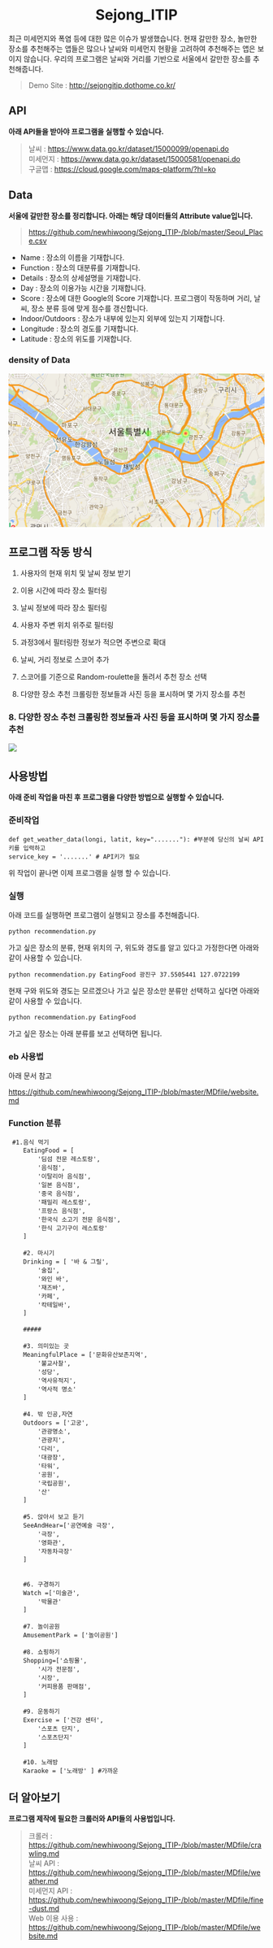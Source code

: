 <h1 align="center">Sejong_ITIP</h1>
최근 미세먼지와 폭염 등에 대한 많은 이슈가 발생했습니다. 현재 갈만한 장소, 놀만한 장소를 추천해주는 앱들은 많으나 날씨와 미세먼지 현황을 고려하여 추천해주는 앱은 보이지 않습니다. 우리의 프로그램은 날씨와 거리를 기반으로 서울에서 갈만한 장소를 추천해줍니다.  

> Demo Site : http://sejongitip.dothome.co.kr/

## API
<b>아래 API들을 받아야 프로그램을 실행할 수 있습니다.</b>  
> 날씨 : https://www.data.go.kr/dataset/15000099/openapi.do  
> 미세먼지 : https://www.data.go.kr/dataset/15000581/openapi.do  
> 구글맵 : https://cloud.google.com/maps-platform/?hl=ko  

## Data
<b>서울에 갈만한 장소를 정리합니다. 아래는 해당 데이터들의 Attribute value입니다.</b>  
> https://github.com/newhiwoong/Sejong_ITIP-/blob/master/Seoul_Place.csv

- Name : 장소의 이름을 기재합니다.
- Function : 장소의 대분류를 기재합니다.
- Details : 장소의 상세설명을 기재합니다.
- Day : 장소의 이용가능 시간을 기재합니다.
- Score : 장소에 대한 Google의 Score 기재합니다. 프로그램이 작동하며 거리, 날씨, 장소 분류 등에 맞게 점수를 갱신합니다.
- Indoor/Outdoors : 장소가 내부에 있는지 외부에 있는지 기재합니다.
- Longitude : 장소의 경도를 기재합니다.
- Latitude : 장소의 위도를 기재합니다.

### density of Data  
![](image/map.PNG)


## 프로그램 작동 방식
1. 사용자의 현재 위치 및 날씨 정보 받기

2. 이용 시간에 따라 장소 필터링

3. 날씨 정보에 따라 장소 필터링

4. 사용자 주변 위치 위주로 필터링

5. 과정3에서 필터링한 정보가 적으면 주변으로 확대

6. 날씨, 거리 정보로 스코어 추가

7. 스코어를 기준으로 Random-roulette을 돌려서 추천 장소 선택

8. 다양한 장소 추천 크롤링한 정보들과 사진 등을 표시하며 몇 가지 장소를 추천

### 8. 다양한 장소 추천 크롤링한 정보들과 사진 등을 표시하며 몇 가지 장소를 추천
![](image/result.PNG)

## 사용방법
<b>아래 준비 작업을 마친 후 프로그램을 다양한 방법으로 실행할 수 있습니다.</b>  

### 준비작업
```
def get_weather_data(longi, latit, key="......."): #부분에 당신의 날씨 API키를 입력하고 
service_key = '.......' # API키가 필요 
```

위 작업이 끝나면 이제 프로그램을 실행 할 수 있습니다.

### 실행
아래 코드를 실행하면 프로그램이 실행되고 장소를 추천해줍니다.  
```
python recommendation.py
```

가고 싶은 장소의 분류, 현재 위치의 구, 위도와 경도를 알고 있다고 가정한다면 아래와 같이 사용할 수 있습니다.  
```
python recommendation.py EatingFood 광진구 37.5505441 127.0722199
```

현재 구와 위도와 경도는 모르겠으나 가고 싶은 장소만 분류만 선택하고 싶다면 아래와 같이 사용할 수 있습니다.  
```
python recommendation.py EatingFood
```

가고 싶은 장소는 아래 분류를 보고 선택하면 됩니다.

### eb 사용법

아래 문서 참고

https://github.com/newhiwoong/Sejong_ITIP-/blob/master/MDfile/website.md

### Function 분류
```
 #1.음식 먹기
    EatingFood = [
        '딤섬 전문 레스토랑',
        '음식점',
        '이탈리아 음식점',
        '일본 음식점',
        '중국 음식점',
        '패밀리 레스토랑',
        '프랑스 음식점',
        '한국식 소고기 전문 음식점',
        '한식 고기구이 레스토랑'
    ]

    #2. 마시기 
    Drinking = [ '바 & 그릴',
        '술집',
        '와인 바',
        '재즈바',
        '카페',
        '칵테일바',
    ]

    #####

    #3. 의미있는 곳
    MeaningfulPlace = ['문화유산보존지역',
        '불교사찰',
        '성당',
        '역사유적지',
        '역사적 명소'
    ]

    #4. 밖 인공,자연
    Outdoors = ['고궁',
        '관광명소',
        '관광지',
        '다리',
        '대광장',
        '타워',
        '공원',
        '국립공원',
        '산'
    ]

    #5. 앉아서 보고 듣기
    SeeAndHear=['공연예술 극장',
        '극장',
        '영화관',
        '자동차극장'
    ]


    #6. 구경하기 
    Watch =['미술관',
        '박물관'
    ]

    #7. 놀이공원 
    AmusementPark = ['놀이공원']  

    #8. 쇼핑하기
    Shopping=['쇼핑몰',
        '시가 전문점',
        '시장',
        '커피용품 판매점',
    ]

    #9. 운동하기
    Exercise = ['건강 센터',
        '스포츠 단지',
        '스포츠단지'
    ]

    #10. 노래방  
    Karaoke = ['노래방' ] #가까운
```


## 더 알아보기
<b>프로그램 제작에 필요한 크롤러와 API들의 사용법입니다.</b>  
> 크롤러 : https://github.com/newhiwoong/Sejong_ITIP-/blob/master/MDfile/crawling.md  
> 날씨 API : https://github.com/newhiwoong/Sejong_ITIP-/blob/master/MDfile/weather.md  
> 미세먼지 API : https://github.com/newhiwoong/Sejong_ITIP-/blob/master/MDfile/fine-dust.md  
> Web 이용 사용 : https://github.com/newhiwoong/Sejong_ITIP-/blob/master/MDfile/website.md
